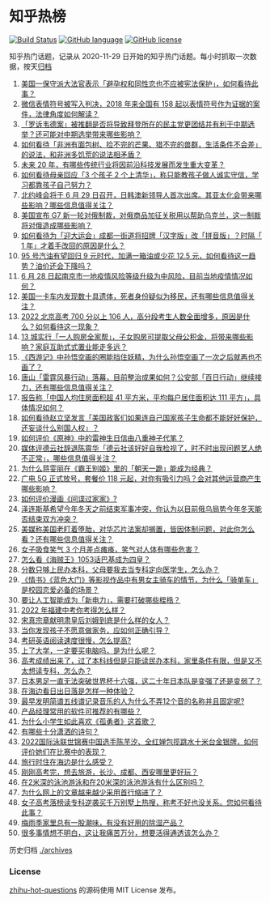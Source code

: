 # 知乎热榜
[![Build Status](https://github.com/ToWeLong/zhihu-hot-questions/workflows/CI/badge.svg)](https://github.com/ToWeLong/zhihu-hot-questions/actions)
[![GitHub language](https://img.shields.io/badge/language-golang-orange.svg)](https://golang.org/)
[![GitHub license](https://img.shields.io/github/license/ToWeLong/zhihu-hot-questions)](https://github.com/ToWeLong/zhihu-hot-questions/blob/main/LICENSE)

知乎热门话题，记录从 2020-11-29 日开始的知乎热门话题。每小时抓取一次数据，按天[归档](./archives)

<!-- BEGIN -->

1. [美国一保守派大法官表示「避孕权和同性恋也不应被宪法保护」，如何看待此事？](https://www.zhihu.com/question/539827554)
1. [微信表情符号被写入判决，2018 年来全国有 158 起以表情符号作为证据的案件，法律角度如何解读？](https://www.zhihu.com/question/540133344)
1. [「罗诉韦德案」被推翻是否将导致拜登所在的民主党更团结并有利于中期选举？还可能对中期选举带来哪些影响？](https://www.zhihu.com/question/539886587)
1. [如何看待「非洲有面包树、捡不完的芒果、猎不完的兽群，生活条件不会差」的说法，和非洲多饥荒的说法相矛盾？](https://www.zhihu.com/question/537934591)
1. [未来 20 年，有哪些传统行业将因前沿科技发展而发生重大变革？](https://www.zhihu.com/question/538543442)
1. [如何看待母亲回应「3 个孩子 2 个上清华」，称只能教孩子做人诚实守信，学习都靠孩子自己努力？](https://www.zhihu.com/question/540257901)
1. [北约峰会将于 6 月 29 日召开，日韩澳新领导人首次出席。其亚太化会带来哪些影响？哪些信息值得关注？](https://www.zhihu.com/question/540038919)
1. [美国宣布 G7 新一轮对俄制裁，对俄商品加征关税用以帮助乌克兰，这一制裁将对俄造成哪些影响？](https://www.zhihu.com/question/540182702)
1. [如何看待为「迎大运会」成都一街道将招牌「汉字版」改「拼音版」？时隔「 1 年」才着手改回的原因是什么？](https://www.zhihu.com/question/540050888)
1. [95 号汽油有望回归 9 元时代，加满一箱油或少花 12.5 元，如何看待这一趋势？油价还会下降吗？](https://www.zhihu.com/question/540284260)
1. [6 月 28 日起南京市一地疫情风险等级升级为中风险，目前当地疫情情况如何？](https://www.zhihu.com/question/540261950)
1. [美国一卡车内发现数十具遗体，死者身份疑似为移民，还有哪些信息值得关注？](https://www.zhihu.com/question/540281514)
1. [2022 北京高考 700 分以上 106 人，高分段考生人数全面增多，原因是什么？如何看待这一现象？](https://www.zhihu.com/question/539558808)
1. [13 城实行「一人购房全家帮」，子女购房可提取父母公积金，将带来哪些影响？家庭互助式式置业能走多远？](https://www.zhihu.com/question/540166866)
1. [《西游记》中孙悟空画的圈能挡住妖精，为什么孙悟空画了一次之后就再也不画了？](https://www.zhihu.com/question/529003951)
1. [唐山「雷霆风暴行动」落幕，目前整治成果如何？公安部「百日行动」继续接力，还有哪些信息值得关注？](https://www.zhihu.com/question/540280304)
1. [报告称「中国人均住房面积超 41 平方米，平均每户居住面积达 111 平方」，具体情况如何？](https://www.zhihu.com/question/539293309)
1. [如何看待赵立坚发言「美国政客们如果连自己国家孩子生命都不能好好保护，还妄谈什么别国人权」？](https://www.zhihu.com/question/540136495)
1. [如何评价《原神》中的雷神生日信由八重神子代笔？](https://www.zhihu.com/question/540006310)
1. [媒体评德云社辞退陈霄华「德云社该好好自我检视了，时不时出现问题艺人绝不正常」，哪些信息值得关注？](https://www.zhihu.com/question/540099693)
1. [为什么蒋雯丽在《霸王别姬》里的「朝天一跪」能成为经典？](https://www.zhihu.com/question/62706324)
1. [广电 5G 正式放号，套餐价 118 元起，对你有吸引力吗？会对其他运营商产生哪些影响？](https://www.zhihu.com/question/540038940)
1. [如何评价漫画《间谍过家家》?](https://www.zhihu.com/question/320063279)
1. [泽连斯基希望今年冬天之前结束军事冲突，你认为以目前俄乌局势今年冬天能否结束双方冲突？](https://www.zhihu.com/question/540155079)
1. [美媒称美国老盯着堕胎，对华芯片法案却搁置，皆因体制问题，对此你怎么看？还有哪些信息值得关注？](https://www.zhihu.com/question/540106948)
1. [女子吸食笑气 3 个月差点瘫痪，笑气对人体有哪些危害？](https://www.zhihu.com/question/540007735)
1. [怎么看《海贼王》1053话巴基成为四皇？](https://www.zhihu.com/question/537860696)
1. [分数只够上民办本科，父母要我去当专科定向医学生，怎么办？](https://www.zhihu.com/question/540261388)
1. [《情书》《蓝色大门》等影视作品中有男女主骑车的情节，为什么「骑单车」是校园恋爱必备的场景？](https://www.zhihu.com/question/539157322)
1. [要让人工智能成为「新电力」，需要打破哪些桎梏？](https://www.zhihu.com/question/538544988)
1. [2022 年福建中考你考得怎么样？](https://www.zhihu.com/question/539574368)
1. [宋真宗章献明肃皇后刘娥到底是什么样的女人？](https://www.zhihu.com/question/56574329)
1. [当你发现孩子不愿意做家务，应如何正确引导？](https://www.zhihu.com/question/537794783)
1. [考研英语阅读速度很慢，怎么提高?](https://www.zhihu.com/question/525829771)
1. [上了大学，一定要买电脑吗，是为什么呢？](https://www.zhihu.com/question/540156056)
1. [高考成绩出来了，过了本科线但是只能读民办本科，家里条件有限，但是又不太想读专科，怎么办？](https://www.zhihu.com/question/539374359)
1. [日本男足一直无法突破世界杯十六强，这二十年日本队是变强了还是变弱了？](https://www.zhihu.com/question/538996089)
1. [在海边看日出日落是怎样一种体验？](https://www.zhihu.com/question/537508314)
1. [最早发明简谱五线谱记录音乐的人为什么不弄12个音的名称并且固定呢?](https://www.zhihu.com/question/519053552)
1. [产品经理常用的软件可推荐的有哪些？](https://www.zhihu.com/question/19571144)
1. [为什么小学生如此喜欢《孤勇者》这首歌？](https://www.zhihu.com/question/525836177)
1. [有哪些十分潇洒的诗句？](https://www.zhihu.com/question/534974253)
1. [2022国际泳联世锦赛中国选手陈芋汐、全红婵包揽跳水十米台金银牌，如何评价她们在比赛中的表现？](https://www.zhihu.com/question/540256941)
1. [旅行时住在海边是什么感受？](https://www.zhihu.com/question/535513557)
1. [刚刚高考完，想去旅游，长沙、成都、西安哪里更好玩？](https://www.zhihu.com/question/538332277)
1. [在2米深的泳池游泳和在20米深的泳池游泳有什么区别吗？](https://www.zhihu.com/question/393242825)
1. [为什么网上的文章越来越少采用首行缩进了？](https://www.zhihu.com/question/539160773)
1. [女子高考落榜读专科逆袭买千万别墅上热搜，称考不好也没关系。您如何看待此事？](https://www.zhihu.com/question/540003641)
1. [梅雨季家里总有一股潮味，有没有好用的除湿产品？](https://www.zhihu.com/question/532269577)
1. [很多事情想不明白，这让我痛苦万分，想要活得通透该怎么办？](https://www.zhihu.com/question/539987526)

<!-- END -->

历史归档 [./archives](./archives)


### License
[zhihu-hot-questions](https://github.com/towelong/zhihu-hot-questions) 的源码使用 MIT License 发布。